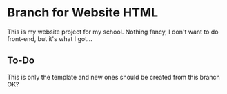# Branch for Website HTML
 This is my website project for my school. Nothing fancy, I don't want to do front-end, but it's what I got...

## To-Do

This is only the template and new ones should be created from this branch OK?
